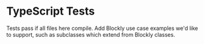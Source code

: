 # TypeScript Tests

Tests pass if all files here compile. Add Blockly use case examples we'd like to support, such as
subclasses which extend from Blockly classes.
